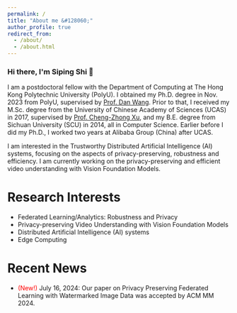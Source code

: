 ```yaml
---
permalink: /
title: "About me &#128060;"
author_profile: true
redirect_from: 
  - /about/
  - /about.html
---
```



<h3>Hi there, I'm Siping Shi &#127882;</h3>

I am a postdoctoral fellow with the Department of Computing at The Hong Kong Polytechnic University (PolyU). I obtained my Ph.D. degree in Nov. 2023 from PolyU, supervised by [Prof. Dan Wang](https://www4.comp.polyu.edu.hk/~csdwang/). Prior to that, I received my M.Sc. degree from the University of Chinese Academy of Sciences (UCAS) in 2017, supervised by [Prof. Cheng-Zhong Xu](https://www.fst.um.edu.mo/personal/czxu/), and my B.E. degree from Sichuan University (SCU) in 2014, all in Computer Science. Earlier before I did my Ph.D., I worked two years at Alibaba Group (China)  after UCAS.

I am interested in the Trustworthy Distributed Artificial Intelligence (AI) systems, focusing on the aspects of privacy-preserving, robustness and efficiency. I am currently working on the privacy-preserving and efficient video understanding with Vision Foundation Models.

Research Interests
======
* Federated Learning/Analytics: Robustness and Privacy
* Privacy-preserving Video Understanding with Vision Foundation Models
* Distributed Artificial Intelligence (AI) systems
* Edge Computing

Recent News
======
* <font color=red>(New!)</font> July 16, 2024: Our paper on Privacy Preserving Federated Learning with Watermarked Image Data was accepted by ACM MM 2024.
